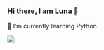### Hi there, I am Luna 👋
🌱 I’m currently learning Python  


<a href="https://github.com/mlunax">
  <img align="center" src="https://github-readme-stats.mlunax.vercel.app/api?username=mlunax&show_icons=true&theme=jolly" />
</a>

